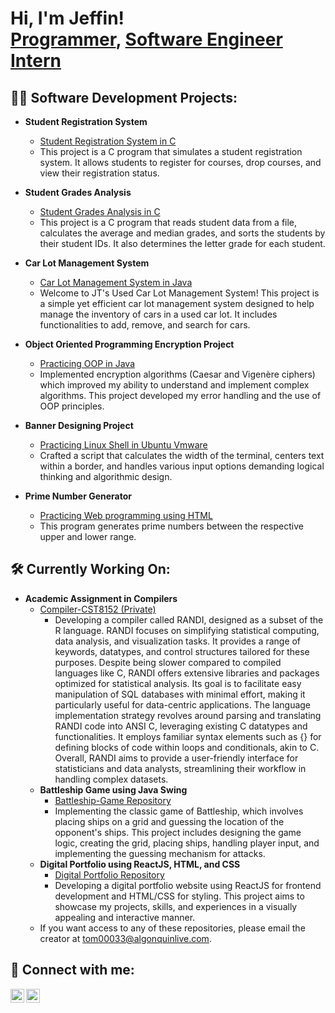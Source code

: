 <h1>Hi, I'm Jeffin! <br/><a href="https://github.com/Jones1906">Programmer</a>, <a href="https://www.linkedin.com/in/jeffin-tom-059a091a6/">Software Engineer Intern</a></h1>

<h2>👨‍💻 Software Development Projects:</h2>

- <b>Student Registration System</b>
  - [Student Registration System in C](https://github.com/Jones1906/Student-Reg.-System)
  - This project is a C program that simulates a student registration system. It allows students to register for courses, drop courses, and view their registration status.

- <b>Student Grades Analysis</b>
  - [Student Grades Analysis in C](https://github.com/Jones1906/Student-Grades-Analysis)
  - This project is a C program that reads student data from a file, calculates the average and median grades, and sorts the students by their student IDs. It also determines the letter grade for each student.

- <b>Car Lot Management System</b>
  - [Car Lot Management System in Java](https://github.com/Jones1906/Car-Lot-Management-System)
  - Welcome to JT's Used Car Lot Management System! This project is a simple yet efficient car lot management system designed to help manage the inventory of cars in a used car lot. It includes functionalities to add, remove, and search for cars.

- <b>Object Oriented Programming Encryption Project</b>
  - [Practicing OOP in Java](https://github.com/Jones1906/Ciphers)
  - Implemented encryption algorithms (Caesar and Vigenère ciphers) which improved my ability to understand and implement complex algorithms. This project developed my error handling and the use of OOP principles.

- <b>Banner Designing Project</b>
  - [Practicing Linux Shell in Ubuntu Vmware](https://github.com/Jones1906/Banner)
  - Crafted a script that calculates the width of the terminal, centers text within a border, and handles various input options demanding logical thinking and algorithmic design.

- <b>Prime Number Generator</b>
  - [Practicing Web programming using HTML](https://github.com/Jones1906/PrimeNumberGen)
  - This program generates prime numbers between the respective upper and lower range.

<h2>🛠️ Currently Working On:</h2>

- <b>Academic Assignment in Compilers</b>
  - [Compiler-CST8152 (Private)](https://github.com/Maharshi2403/Compiler-CST8152)
    - Developing a compiler called RANDI, designed as a subset of the R language. RANDI focuses on simplifying statistical computing, data analysis, and visualization tasks. It provides a range of keywords, datatypes, and control structures tailored for these purposes. Despite being slower compared to compiled languages like C, RANDI offers extensive libraries and packages optimized for statistical analysis. Its goal is to facilitate easy manipulation of SQL databases with minimal effort, making it particularly useful for data-centric applications. The language implementation strategy revolves around parsing and translating RANDI code into ANSI C, leveraging existing C datatypes and functionalities. It employs familiar syntax elements such as {} for defining blocks of code within loops and conditionals, akin to C. Overall, RANDI aims to provide a user-friendly interface for statisticians and data analysts, streamlining their workflow in handling complex datasets.
  - <b>Battleship Game using Java Swing</b>
    - [Battleship-Game Repository](https://github.com/Jones1906/Battleship-Game)
    - Implementing the classic game of Battleship, which involves placing ships on a grid and guessing the location of the opponent's ships. This project includes designing the game logic, creating the grid, placing ships, handling player input, and implementing the guessing mechanism for attacks.
  - <b>Digital Portfolio using ReactJS, HTML, and CSS</b>
    - [Digital Portfolio Repository](https://github.com/Jones1906/Digital-Portfolio)
    - Developing a digital portfolio website using ReactJS for frontend development and HTML/CSS for styling. This project aims to showcase my projects, skills, and experiences in a visually appealing and interactive manner.
  - If you want access to any of these repositories, please email the creator at [tom00033@algonquinlive.com](mailto:tom00033@algonquinlive.com).



<h2>🤳 Connect with me:</h2>

[<img align="left" alt="Jeffin Tom | LinkedIn" width="22px" src="https://cdn.jsdelivr.net/npm/simple-icons@v3/icons/linkedin.svg" />][linkedin]
[<img align="left" alt="Jeffin Tom | Instagram" width="22px" src="https://cdn.jsdelivr.net/npm/simple-icons@v3/icons/instagram.svg" />][instagram]

<br/>

[instagram]: https://www.instagram.com/the_jeffin_snapzz/
[linkedin]: https://linkedin.com/in/jeffin-tom-059a091a6/
